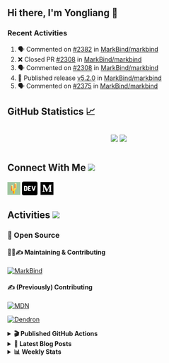 ## Hi there, I'm Yongliang 👋

### Recent Activities

<!--START_SECTION:activity-->
1. 🗣 Commented on [#2382](https://github.com/MarkBind/markbind/issues/2382#issuecomment-1867125133) in [MarkBind/markbind](https://github.com/MarkBind/markbind)
2. ❌ Closed PR [#2308](https://github.com/MarkBind/markbind/pull/2308) in [MarkBind/markbind](https://github.com/MarkBind/markbind)
3. 🗣 Commented on [#2308](https://github.com/MarkBind/markbind/pull/2308#issuecomment-1865834011) in [MarkBind/markbind](https://github.com/MarkBind/markbind)
4. 🚀 Published release [v5.2.0](https://github.com/MarkBind/markbind/releases/tag/v5.2.0) in [MarkBind/markbind](https://github.com/MarkBind/markbind)
5. 🗣 Commented on [#2375](https://github.com/MarkBind/markbind/pull/2375#issuecomment-1848968195) in [MarkBind/markbind](https://github.com/MarkBind/markbind)
<!--END_SECTION:activity-->

## GitHub Statistics :chart_with_upwards_trend:
<div align="center">
<div style="display: flex; align-items: center; justify-content: center;">

[![](https://github-readme-stats-tlylt.vercel.app/api?username=tlylt&show_icons=true&theme=tokyonight&hide_border=true&locale=en)](https://github.com/tlylt)
[![](https://github-readme-streak-stats.herokuapp.com/?user=tlylt&theme=tokyonight&hide_border=true)](https://github.com/tlylt)
</div>
</div>

## Connect With Me <img src="https://media.giphy.com/media/2wh5K5yE3ulp3xgYcG/giphy-downsized.gif" width="30">

<a href="https://www.yongliangliu.com/" target="_blank"><img align="center" src="static/site-icon.png" alt="yongliangliu.com" height="29" width="29" /></a>
<a href="https://dev.to/tlylt" target="_blank"><img align="center" src="static/dev-badge.svg" alt="dev.to/tlylt" height="35" width="35" /></a>
<a href="https://tlylt.medium.com" target="_blank"><img align="center" src="static/medium.png" alt="tlylt.medium.com" height="35" width="35" /></a>

## Activities <img src="https://media.giphy.com/media/WUlplcMpOCEmTGBtBW/giphy.gif" width="30">

### 🔭 Open Source

#### 👷‍♂️✍️ Maintaining & Contributing
[![MarkBind](https://github-readme-stats-tlylt.vercel.app/api/pin/?username=markbind&repo=markbind)](https://github.com/MarkBind/markbind)

#### ✍️ (Previously) Contributing
[![MDN](https://github-readme-stats-tlylt.vercel.app/api/pin/?username=mdn&repo=content)](https://github.com/mdn/content/issues?q=is%3Aopen+involves%3A%40me+sort%3Aupdated-desc)

[![Dendron](https://github-readme-stats-tlylt.vercel.app/api/pin/?username=dendronhq&repo=dendron)](https://github.com/dendronhq/dendron/issues?q=is%3Aopen+involves%3A%40me+sort%3Aupdated-desc)

<details>
<summary> <b>🎬 Published GitHub Actions </b> </summary>

[![install-graphviz](https://github-readme-stats-tlylt.vercel.app/api/pin/?username=tlylt&repo=install-graphviz)](https://github.com/tlylt/install-graphviz)

[![reposense-action](https://github-readme-stats-tlylt.vercel.app/api/pin/?username=tlylt&repo=reposense-action)](https://github.com/tlylt/reposense-action)

[![markbin-action](https://github-readme-stats-tlylt.vercel.app/api/pin/?username=markbind&repo=markbind-action)](https://github.com/MarkBind/markbind-action)

</details>

<details>
<summary> <b>📕 Latest Blog Posts</b> </summary>

<!-- BLOG-POST-LIST:START -->
- [End of Year 3 Sem 2](https://yongliangliu.com/blog/end-of-year-3-sem-2)
- [Deploy a ChatGPT API Server in no time](https://yongliangliu.com/blog/chatgpt-nextjs-server)
- [Creating a regex-based Markdown parser in TypeScript](https://yongliangliu.com/blog/rmark)
- [Create VSCode Snippets for Markdown Blog Workflows](https://yongliangliu.com/blog/vscode-snippets)
- [Brag Doc 2023](https://yongliangliu.com/blog/brag-doc-2023)
<!-- BLOG-POST-LIST:END -->

</details>

<details>
<summary> <b>📊 Weekly Stats</b> </summary>

<!--START_SECTION:waka-->
![Code Time](http://img.shields.io/badge/Code%20Time-1%2C172%20hrs%2041%20mins-blue)

**🐱 My GitHub Data** 

> 📦 665.2 kB Used in GitHub's Storage 
 > 
> 🏆 1,637 Contributions in the Year 2023
 > 
> 🚫 Not Opted to Hire
 > 
> 📜 176 Public Repositories 
 > 
> 🔑 40 Private Repositories 
 > 
**I'm an Early 🐤** 

```text
🌞 Morning                3854 commits        ███████░░░░░░░░░░░░░░░░░░   29.00 % 
🌆 Daytime                3609 commits        ███████░░░░░░░░░░░░░░░░░░   27.16 % 
🌃 Evening                4946 commits        █████████░░░░░░░░░░░░░░░░   37.22 % 
🌙 Night                  879 commits         ██░░░░░░░░░░░░░░░░░░░░░░░   06.61 % 
```
📅 **I'm Most Productive on Wednesday** 

```text
Monday                   1744 commits        ███░░░░░░░░░░░░░░░░░░░░░░   13.12 % 
Tuesday                  1918 commits        ████░░░░░░░░░░░░░░░░░░░░░   14.43 % 
Wednesday                2147 commits        ████░░░░░░░░░░░░░░░░░░░░░   16.16 % 
Thursday                 1624 commits        ███░░░░░░░░░░░░░░░░░░░░░░   12.22 % 
Friday                   1708 commits        ███░░░░░░░░░░░░░░░░░░░░░░   12.85 % 
Saturday                 2051 commits        ████░░░░░░░░░░░░░░░░░░░░░   15.43 % 
Sunday                   2096 commits        ████░░░░░░░░░░░░░░░░░░░░░   15.77 % 
```


📊 **This Week I Spent My Time On** 

```text
🕑︎ Time Zone: Asia/Singapore

💬 Programming Languages: 
Python                   1 hr 3 mins         ████████████████░░░░░░░░░   62.01 % 
JavaScript               15 mins             ████░░░░░░░░░░░░░░░░░░░░░   15.03 % 
Markdown                 12 mins             ███░░░░░░░░░░░░░░░░░░░░░░   12.40 % 
JSON                     6 mins              ██░░░░░░░░░░░░░░░░░░░░░░░   06.34 % 
Text                     3 mins              █░░░░░░░░░░░░░░░░░░░░░░░░   03.76 % 
```


 Last Updated on 26/12/2023 00:45:14 UTC
<!--END_SECTION:waka-->

</details>
